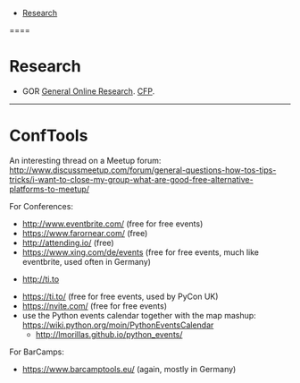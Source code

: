 + [Research](#research)

====

# Research

+ GOR [General Online Research](http://www.gor.de/). [CFP](http://www.gor.de/about/call-for-papers.html).

----

# ConfTools
An interesting thread on a Meetup forum: http://www.discussmeetup.com/forum/general-questions-how-tos-tips-tricks/i-want-to-close-my-group-what-are-good-free-alternative-platforms-to-meetup/

For Conferences:
* http://www.eventbrite.com/ (free for free events)
* https://www.farornear.com/ (free)
* http://attending.io/ (free)
* https://www.xing.com/de/events (free for free events, much like eventbrite, used often in Germany)
+ http://ti.to
* https://ti.to/ (free for free events, used by PyCon UK)
* https://nvite.com/ (free for free events)
* use the Python events calendar together with the map mashup: https://wiki.python.org/moin/PythonEventsCalendar
   + http://lmorillas.github.io/python_events/
   
For BarCamps:
* https://www.barcamptools.eu/ (again, mostly in Germany)



